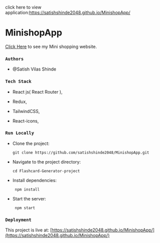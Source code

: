 click here to view application:https://satishshinde2048.github.io/MinishopApp/
# MinishopApp

  [Click Here](https://satishshinde2048.github.io/MinishopApp/) to see my Mini shopping website.


### `Authors`

 + @Satish Vilas Shinde


### `Tech Stack`

+ React js( React Router ),
     
+ Redux,       
     
+ TailwindCSS,  
     
+ React-icons,  
     
     
### `Run Locally`

+ Clone the project:

      git clone https://github.com/satishshinde2048/MinishopApp.git  


+ Navigate to the project directory:

      cd Flashcard-Generator-project
                                                                                                       
+ Install dependencies:                                                                                                    

       npm install 
                                                                                                                                                                                                                
+ Start the server:                                                                                                        

       npm start       
      

### `Deployment`

This project is live at: [https://satishshinde2048.github.io/MinishopApp/](https://satishshinde2048.github.io/MinishopApp/)

